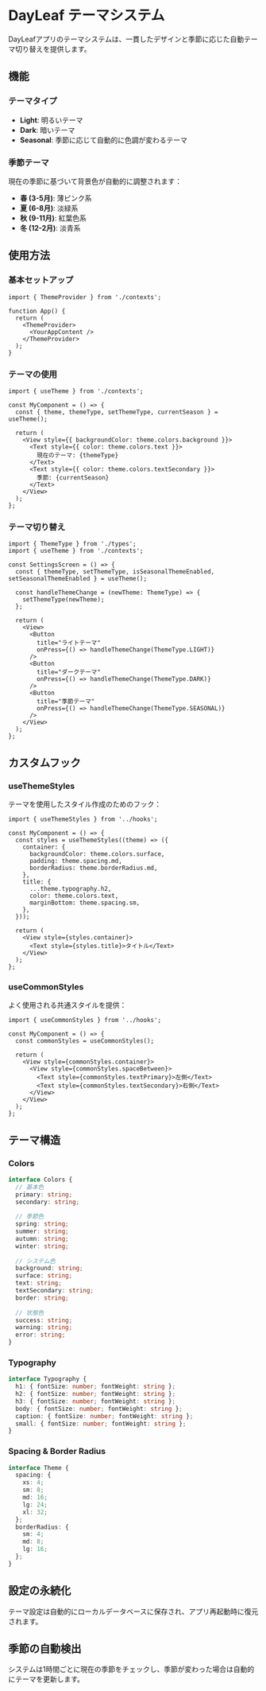 # DayLeaf テーマシステム

DayLeafアプリのテーマシステムは、一貫したデザインと季節に応じた自動テーマ切り替えを提供します。

## 機能

### テーマタイプ
- **Light**: 明るいテーマ
- **Dark**: 暗いテーマ  
- **Seasonal**: 季節に応じて自動的に色調が変わるテーマ

### 季節テーマ
現在の季節に基づいて背景色が自動的に調整されます：
- **春 (3-5月)**: 薄ピンク系
- **夏 (6-8月)**: 淡緑系
- **秋 (9-11月)**: 紅葉色系
- **冬 (12-2月)**: 淡青系

## 使用方法

### 基本セットアップ

```tsx
import { ThemeProvider } from './contexts';

function App() {
  return (
    <ThemeProvider>
      <YourAppContent />
    </ThemeProvider>
  );
}
```

### テーマの使用

```tsx
import { useTheme } from './contexts';

const MyComponent = () => {
  const { theme, themeType, setThemeType, currentSeason } = useTheme();

  return (
    <View style={{ backgroundColor: theme.colors.background }}>
      <Text style={{ color: theme.colors.text }}>
        現在のテーマ: {themeType}
      </Text>
      <Text style={{ color: theme.colors.textSecondary }}>
        季節: {currentSeason}
      </Text>
    </View>
  );
};
```

### テーマ切り替え

```tsx
import { ThemeType } from './types';
import { useTheme } from './contexts';

const SettingsScreen = () => {
  const { themeType, setThemeType, isSeasonalThemeEnabled, setSeasonalThemeEnabled } = useTheme();

  const handleThemeChange = (newTheme: ThemeType) => {
    setThemeType(newTheme);
  };

  return (
    <View>
      <Button 
        title="ライトテーマ" 
        onPress={() => handleThemeChange(ThemeType.LIGHT)} 
      />
      <Button 
        title="ダークテーマ" 
        onPress={() => handleThemeChange(ThemeType.DARK)} 
      />
      <Button 
        title="季節テーマ" 
        onPress={() => handleThemeChange(ThemeType.SEASONAL)} 
      />
    </View>
  );
};
```

## カスタムフック

### useThemeStyles
テーマを使用したスタイル作成のためのフック：

```tsx
import { useThemeStyles } from '../hooks';

const MyComponent = () => {
  const styles = useThemeStyles((theme) => ({
    container: {
      backgroundColor: theme.colors.surface,
      padding: theme.spacing.md,
      borderRadius: theme.borderRadius.md,
    },
    title: {
      ...theme.typography.h2,
      color: theme.colors.text,
      marginBottom: theme.spacing.sm,
    },
  }));

  return (
    <View style={styles.container}>
      <Text style={styles.title}>タイトル</Text>
    </View>
  );
};
```

### useCommonStyles
よく使用される共通スタイルを提供：

```tsx
import { useCommonStyles } from '../hooks';

const MyComponent = () => {
  const commonStyles = useCommonStyles();

  return (
    <View style={commonStyles.container}>
      <View style={commonStyles.spaceBetween}>
        <Text style={commonStyles.textPrimary}>左側</Text>
        <Text style={commonStyles.textSecondary}>右側</Text>
      </View>
    </View>
  );
};
```

## テーマ構造

### Colors
```typescript
interface Colors {
  // 基本色
  primary: string;
  secondary: string;
  
  // 季節色
  spring: string;
  summer: string;
  autumn: string;
  winter: string;
  
  // システム色
  background: string;
  surface: string;
  text: string;
  textSecondary: string;
  border: string;
  
  // 状態色
  success: string;
  warning: string;
  error: string;
}
```

### Typography
```typescript
interface Typography {
  h1: { fontSize: number; fontWeight: string };
  h2: { fontSize: number; fontWeight: string };
  h3: { fontSize: number; fontWeight: string };
  body: { fontSize: number; fontWeight: string };
  caption: { fontSize: number; fontWeight: string };
  small: { fontSize: number; fontWeight: string };
}
```

### Spacing & Border Radius
```typescript
interface Theme {
  spacing: {
    xs: 4;
    sm: 8;
    md: 16;
    lg: 24;
    xl: 32;
  };
  borderRadius: {
    sm: 4;
    md: 8;
    lg: 16;
  };
}
```

## 設定の永続化

テーマ設定は自動的にローカルデータベースに保存され、アプリ再起動時に復元されます。

## 季節の自動検出

システムは1時間ごとに現在の季節をチェックし、季節が変わった場合は自動的にテーマを更新します。